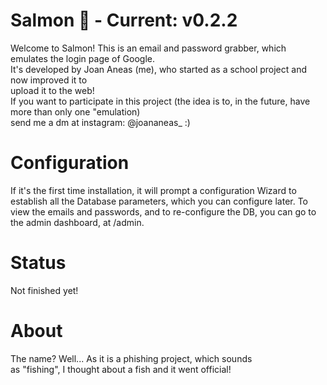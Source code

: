 # Salmon 🍣 - Current: v0.2.2
Welcome to Salmon!
This is an email and password grabber, which emulates the login page of Google.<br>
It's developed by Joan Aneas (me), who started as a school project and now improved it to<br>
upload it to the web!<br>
If you want to participate in this project (the idea is to, in the future, have more than only one "emulation)<br>
send me a dm at instagram: @joananeas_ :)

# Configuration
If it's the first time installation, it will prompt a configuration Wizard to establish
all the Database parameters, which you can configure later. To view the emails and passwords,
and to re-configure the DB, you can go to the admin dashboard, at /admin.

# Status
Not finished yet!

# About
The name? Well... As it is a phishing project, which sounds<br>
as "fishing", I thought about a fish and it went official!
